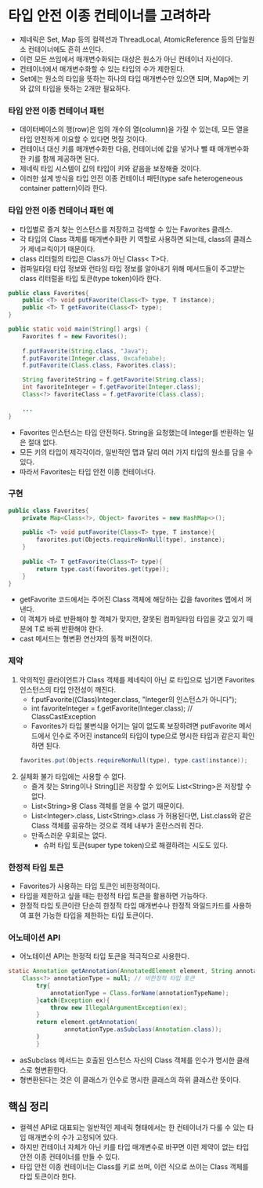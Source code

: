 # 타입 안전 이종 컨테이너를 고려하라

- 제네릭은 Set, Map 등의 컬렉션과 ThreadLocal, AtomicReference 등의 단일원소 컨테이너에도 흔히 쓰인다.
- 이런 모든 쓰임에서 매개변수화되는 대상은 원소가 아닌 컨테이너 자신이다.
- 컨테이너에서 매개변수화할 수 있는 타입의 수가 제한된다.
- Set에는 원소의 타입을 뜻하는 하나의 타입 매개변수만 있으면 되며, Map에는 키와 값의 타입을 뜻하는 2개만 필요하다.

### 타입 안전 이종 컨테이너 패턴

- 데이터베이스의 행(row)은 임의 개수의 열(column)을 가질 수 있는데, 모든 열을 타입 안전하게 이요할 수 있다면 멋질 것이다.
- 컨테이너 대신 키를 매개변수화한 다음, 컨테이너에 값을 넣거나 뺄 때 매개변수화한 키를 함께 제공하면 된다.
- 제네릭 타입 시스템이 값의 타입이 키와 같음을 보장해줄 것이다.
- 이러한 설계 방식을 타입 안전 이종 컨테이너 패턴(type safe heterogeneous container pattern)이라 한다.

### 타입 안전 이종 컨테이너 패턴 예

- 타입별로 즐겨 찾는 인스턴스를 저장하고 검색할 수 있는 Favorites 클래스.
- 각 타입의 Class 객체를 매개변수화한 키 역할로 사용하면 되는데, class의 클래스가 제네ㄹ릭이기 때문이다.
- class 리터럴의 타입은 Class가 아닌 Class< T>다.
- 컴파일타임 타입 정보와 런타임 타입 정보를 알아내기 위해 메서드들이 주고받는 class 리터럴을 타입 토큰(type token)이라 한다.

```java
public class Favorites{
    public <T> void putFavorite(Class<T> type, T instance);
    public <T> T getFavorite(Class<T> type);
}

public static void main(String[] args) {
    Favorites f = new Favorites();
    
    f.putFavorite(String.class, "Java");
    f.putFavorite(Integer.class, 0xcafebabe);
    f.putFavorite(Class.class, Favorites.class);

    String favoriteString = f.getFavorite(String.class);
    int favoriteInteger = f.getFavorite(Integer.class);
    Class<?> favoriteClass = f.getFavorite(Class.class);
    
    ...
}
```
- Favorites 인스턴스는 타입 안전하다. String을 요청했는데 Integer를 반환하는 일은 절대 없다.
- 모든 키의 타입이 제각각이라, 일반적인 맵과 달리 여러 가지 타입의 원소를 담을 수 있다.
- 따라서 Favorites는 타입 안전 이종 컨테이너다.

### 구현

```java
public class Favorites{
    private Map<Class<?>, Object> favorites = new HashMap<>();
    
    public <T> void putFavorite(Class<T> type, T instance){
        favorites.put(Objects.requireNonNull(type), instance);
    }
    
    public <T> T getFavorite(Class<T> type){
        return type.cast(favorites.get(type));
    }
}
```

- getFavorite 코드에서는 주어진 Class 객체에 해당하는 값을 favorites 맵에서 꺼낸다.
- 이 객체가 바로 반환해야 할 객체가 맞지만, 잘못된 컴파일타임 타입을 갖고 있기 때문에 T로 바꿔 반환해야 한다.
- cast 메서드는 형변환 연산자의 동적 버전이다.

### 제약 

1. 악의적인 클라이언트가 Class 객체를 제네릭이 아닌 로 타입으로 넘기면 Favorites 인스턴스의 타입 안전성이 깨진다.
   - f.putFavorite((Class)Integer.class, "Integer의 인스턴스가 아니다");
   - int favoriteInteger = f.getFavorite(Integer.class); // ClassCastException
   - Favorites가 타입 불변식을 어기는 일이 없도록 보장하려면 putFavorite 메서드에서 인수로 주어진 instance의 타입이 type으로 명시한 타입과 같은지 확인하면 된다.
    ```java
    favorites.put(Objects.requireNonNull(type), type.cast(instance));
    ```
2. 실체화 불가 타입에는 사용할 수 없다.
   - 즐겨 찾는 String이나 String[]은 저장할 수 있어도 List&lt;String>은 저장할 수 없다.
   - List&lt;String>용 Class 객체를 얻을 수 없기 때문이다.
   - List&lt;Integer>.class, List&lt;String>.class 가 허용된다면, List.class와 같은 Class 객체를 공유하는 것으로
   객체 내부가 혼란스러워 진다.
   - 만족스러운 우회로는 없다.
     - 슈퍼 타입 토큰(super type token)으로 해결하려는 시도도 있다.

### 한정적 타입 토큰

- Favorites가 사용하는 타입 토큰인 비한정적이다.
- 타입을 제한하고 싶을 때는 한정적 타입 토큰을 활용하면 가능하다.
- 한정적 타입 토큰이란 단순히 한정적 타입 매개변수나 한정적 와일드카드를 사용하여 표현 가능한 타입을 제한하는 타입 토큰이다.

### 어노테이션 API

- 어노테이션 API는 한정적 타입 토큰을 적극적으로 사용한다.
```java
static Annotation getAnnotation(AnnotatedElement element, String annotationTypeName){
    Class<?> annotationType = null; // 비한정적 타입 토큰
        try{
            annotationType = Class.forName(annotationTypeName);
        }catch(Exception ex){
            throw new IllegalArgumentException(ex);
        }
        return element.getAnnotation(
                annotationType.asSubclass(Annotation.class));
        )
        }
```
- asSubclass 메서드는 호출된 인스턴스 자신의 Class 객체를 인수가 명시한 클래스로 형변환한다.
- 형변환된다는 것은 이 클래스가 인수로 명시한 클래스의 하위 클래스란 뜻이다.

## 핵심 정리

- 컬렉션 API로 대표되는 일반적인 제네릭 형태에서는 한 컨테이너가 다룰 수 있는 타입 매개변수의 수가 고정되어 있다.
- 하지만 컨테이너 자체가 아닌 키를 타입 매개변수로 바꾸면 이런 제약이 없는 타입 안전 이종 컨테이너를 만들 수 있다.
- 타입 안전 이종 컨테이너는 Class를 키로 쓰며, 이런 식으로 쓰이는 Class 객체를 타입 토큰이라 한다.
